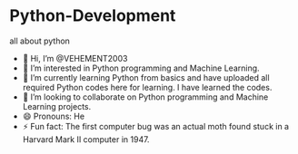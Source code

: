 # Python-Development
all about python

- 👋 Hi, I’m @VEHEMENT2003
- 👀 I’m interested in Python programming and Machine Learning.
- 🌱 I’m currently learning Python from basics and have uploaded all required Python codes here for learning. I have learned the codes.
- 💞️ I’m looking to collaborate on Python programming and Machine Learning projects.
- 😄 Pronouns: He
- ⚡ Fun fact: The first computer bug was an actual moth found stuck in a Harvard Mark II computer in 1947.

<!---
VEHEMENT2003/VEHEMENT2003 is a ✨ special ✨ repository because its `README.md` (this file) appears on your GitHub profile.
You can click the Preview link to take a look at your changes.
--->
